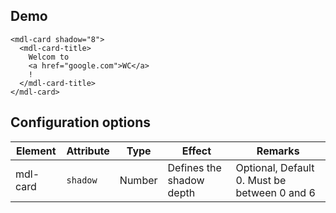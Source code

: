 ## Demo

<style>
  .html_demo mdl-card {
  }
</style>
```html_demo
<mdl-card shadow="8">
  <mdl-card-title>
    Welcom to
    <a href="google.com">WC</a>
    !
  </mdl-card-title>
</mdl-card>
```

## Configuration options

| Element | Attribute | Type | Effect | Remarks |
|---------|-----------|------|--------|---------|
| mdl-card | `shadow` | Number | Defines the shadow depth | Optional, Default 0. Must be between 0 and 6 |
